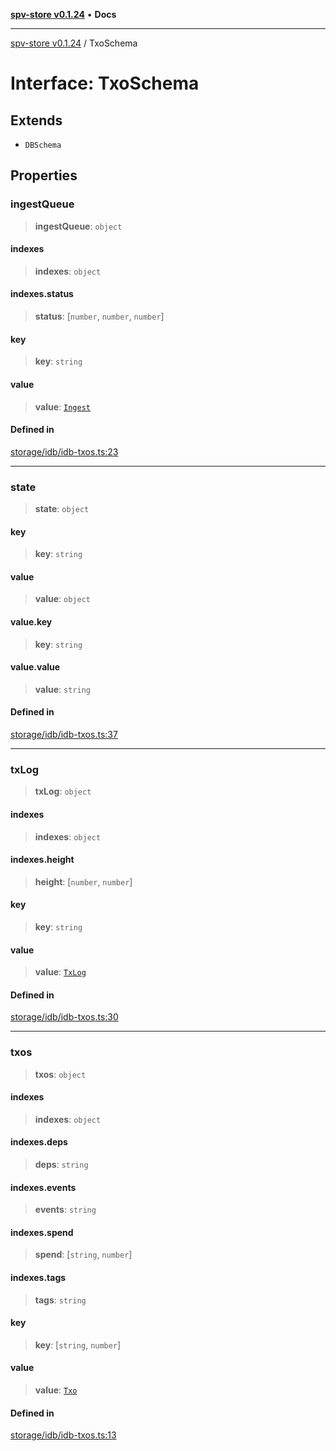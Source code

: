 [**spv-store v0.1.24**](../README.md) • **Docs**

***

[spv-store v0.1.24](../globals.md) / TxoSchema

# Interface: TxoSchema

## Extends

- `DBSchema`

## Properties

### ingestQueue

> **ingestQueue**: `object`

#### indexes

> **indexes**: `object`

#### indexes.status

> **status**: [`number`, `number`, `number`]

#### key

> **key**: `string`

#### value

> **value**: [`Ingest`](Ingest.md)

#### Defined in

[storage/idb/idb-txos.ts:23](https://github.com/bitcoin-sv/spv-store/blob/03686d41c08cfcf21568a9b1fd3404a8ac07fb36/src/storage/idb/idb-txos.ts#L23)

***

### state

> **state**: `object`

#### key

> **key**: `string`

#### value

> **value**: `object`

#### value.key

> **key**: `string`

#### value.value

> **value**: `string`

#### Defined in

[storage/idb/idb-txos.ts:37](https://github.com/bitcoin-sv/spv-store/blob/03686d41c08cfcf21568a9b1fd3404a8ac07fb36/src/storage/idb/idb-txos.ts#L37)

***

### txLog

> **txLog**: `object`

#### indexes

> **indexes**: `object`

#### indexes.height

> **height**: [`number`, `number`]

#### key

> **key**: `string`

#### value

> **value**: [`TxLog`](../classes/TxLog.md)

#### Defined in

[storage/idb/idb-txos.ts:30](https://github.com/bitcoin-sv/spv-store/blob/03686d41c08cfcf21568a9b1fd3404a8ac07fb36/src/storage/idb/idb-txos.ts#L30)

***

### txos

> **txos**: `object`

#### indexes

> **indexes**: `object`

#### indexes.deps

> **deps**: `string`

#### indexes.events

> **events**: `string`

#### indexes.spend

> **spend**: [`string`, `number`]

#### indexes.tags

> **tags**: `string`

#### key

> **key**: [`string`, `number`]

#### value

> **value**: [`Txo`](../classes/Txo.md)

#### Defined in

[storage/idb/idb-txos.ts:13](https://github.com/bitcoin-sv/spv-store/blob/03686d41c08cfcf21568a9b1fd3404a8ac07fb36/src/storage/idb/idb-txos.ts#L13)
